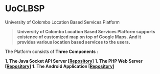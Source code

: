 # UoCLBSP

University of Colombo Location Based Services Platform

> **University of Colombo Location Based Services Platform supports existence of customized map on top of Google Maps. And it provides various location based services to the users.**

The Platform consists of **Three Components** :

**1. The Java Socket API Server [[Repository](https://github.com/PasinduPriyashan/UoCLBSP-MapServer)]**
**1. The PHP Web Server [[Repository](https://github.com/PasinduPriyashan/UoCLBSP-WebServer)]**
**1. The Android Application [[Repository](https://github.com/PasinduPriyashan/UoCLBSP-Android)]**
